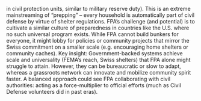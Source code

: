 in civil protection units, similar to military reserve duty). This is an extreme mainstreaming of “prepping” – every household is automatically part of civil defense by virtue of shelter regulations. FPA’s challenge (and potential) is to cultivate a similar culture of preparedness in countries like the U.S. where no such universal program exists. While FPA cannot build bunkers for everyone, it might lobby for policies or community projects that mirror the Swiss commitment on a smaller scale (e.g. encouraging home shelters or community caches). Key insight: Government-backed systems achieve scale and universality (FEMA’s reach, Swiss shelters) that FPA alone might struggle to attain. However, they can be bureaucratic or slow to adapt, whereas a grassroots network can innovate and mobilize community spirit faster. A balanced approach could see FPA collaborating with civil authorities: acting as a force-multiplier to official efforts (much as Civil Defense volunteers did in past eras).